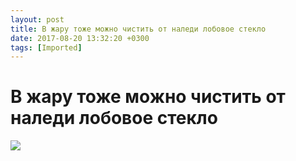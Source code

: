 ```yaml
---
layout: post
title: В жару тоже можно чистить от наледи лобовое стекло
date: 2017-08-20 13:32:20 +0300
tags: [Imported]
---
```

# В жару тоже можно чистить от наледи лобовое стекло

![](http://f5.ru/files/images/compiled/064/064f8cce2ba7597966b265e5d5076a5f.gif)